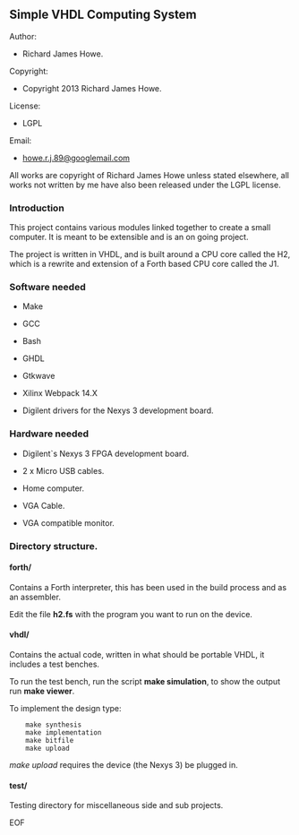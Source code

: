 ## Simple VHDL Computing System

Author:             

* Richard James Howe.

Copyright:          

* Copyright 2013 Richard James Howe.

License:            

* LGPL

Email:              

* howe.r.j.89@googlemail.com


All works are copyright of Richard James Howe unless stated elsewhere, all
works not written by me have also been released under the LGPL license.

### Introduction

This project contains various modules linked together to create a small
computer. It is meant to be extensible and is an on going project.

The project is written in VHDL, and is built around a CPU core called
the H2, which is a rewrite and extension of a Forth based CPU core called
the J1.

### Software needed

* Make

* GCC

* Bash

* GHDL

* Gtkwave

* Xilinx Webpack 14.X

* Digilent drivers for the Nexys 3 development board.

### Hardware needed

* Digilent\`s Nexys 3 FPGA development board.

* 2 x Micro USB cables.

* Home computer.

* VGA Cable.

* VGA compatible monitor.

### Directory structure.

#### forth/  

Contains a Forth interpreter, this has been used in the build process
and as an assembler.

Edit the file **h2.fs** with the program you want to run on the device.

#### vhdl/

Contains the actual code, written in what should be portable VHDL,
it includes a test benches.

To run the test bench, run the script **make simulation**, to show
the output run **make viewer**.

To implement the design type:

~~~
    make synthesis
    make implementation
    make bitfile
    make upload

~~~

*make upload* requires the device (the Nexys 3) be plugged in.

#### test/

Testing directory for miscellaneous side and sub projects.


EOF
